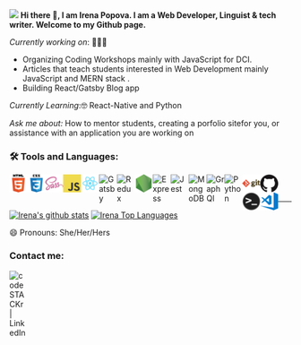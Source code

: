 <img src="https://media.giphy.com/media/cuHjncTuHW40g/giphy.gif" />
<b> Hi there 👋, I am Irena Popova. I am a Web Developer, Linguist & tech writer. Welcome to my Github page.</b>

*Currently working on*: 👩🏻‍💻 
- Organizing Coding Workshops mainly with JavaScript for DCI. 
- Articles that teach students interested in Web Development mainly JavaScript and MERN stack .
- Building React/Gatsby Blog app

*Currently Learning*:🤓  React-Native and Python <br>

*Ask me about:* How to mentor students, creating a porfolio sitefor you, or assistance with an application you are working on <br>

### 🛠 Tools and Languages: <br>
<img align="left" alt="HTML5" width="32px" src="https://raw.githubusercontent.com/github/explore/80688e429a7d4ef2fca1e82350fe8e3517d3494d/topics/html/html.png" />
<img align="left" alt="CSS3" width="32px" src="https://raw.githubusercontent.com/github/explore/80688e429a7d4ef2fca1e82350fe8e3517d3494d/topics/css/css.png" />

<img align="left" alt="Sass" width="32px" src="https://raw.githubusercontent.com/github/explore/80688e429a7d4ef2fca1e82350fe8e3517d3494d/topics/sass/sass.png" />
<img align="left" alt="JavaScript" width="32px" src="https://raw.githubusercontent.com/github/explore/80688e429a7d4ef2fca1e82350fe8e3517d3494d/topics/javascript/javascript.png" />

<img align="left" alt="React" width="32px" src="https://raw.githubusercontent.com/github/explore/80688e429a7d4ef2fca1e82350fe8e3517d3494d/topics/react/react.png" />

<img align="left" alt="Gatsby" width="32px" src="https://d2eip9sf3oo6c2.cloudfront.net/tags/images/000/001/211/full/gatsby.png" />

<img align="left" alt="Redux" width="32px" src="https://camo.githubusercontent.com/84fefba8b3d171bbf882b837a12bcb2090221f62/68747470733a2f2f63646e2d696d616765732d312e6d656469756d2e636f6d2f6d61782f3830302f312a744f49365543354561533266504974436573492d41512e706e67" />
<img align="left" alt="Node.js" width="32px" src="https://raw.githubusercontent.com/github/explore/80688e429a7d4ef2fca1e82350fe8e3517d3494d/topics/nodejs/nodejs.png" />
<img align="left" alt="Express" width="32px" src="https://encrypted-tbn0.gstatic.com/images?q=tbn%3AANd9GcRT1PKsfJXnxOqnTRiIZ8VcdJDYBXD-qZnnpw&usqp=CAU" />

<img align="left" alt="Jest" width="32px" src="https://pbs.twimg.com/profile_images/821713465245102080/mMtKIMax.jpg" />
<img align="left" alt="MongoDB" width="32px" src="https://camo.githubusercontent.com/d977c37fe74bd2ea7c56f086c9d0b2cb8d34d1a2/68747470733a2f2f7777772e636c6f7564612e63612f77702d636f6e74656e742f75706c6f6164732f323031332f30332f6d6f6e676f64622d6c6f676f2e706e67" />

<img align="left" alt="GraphQl" width="32px" src="https://raw.githubusercontent.com/rohan-varma/rohan-blog/gh-pages/images/graphql.png" />
<img align="left" alt="Python" width="32px" src="https://etopian.com/wp-content/uploads/icon_python-300x300.png" />

<img align="left" alt="Git" width="32px" src="https://raw.githubusercontent.com/github/explore/80688e429a7d4ef2fca1e82350fe8e3517d3494d/topics/git/git.png" />
<img align="left" alt="GitHub" width="32px" src="https://raw.githubusercontent.com/github/explore/78df643247d429f6cc873026c0622819ad797942/topics/github/github.png" />
<img align="left" alt="Terminal" width="32px" src="https://raw.githubusercontent.com/github/explore/80688e429a7d4ef2fca1e82350fe8e3517d3494d/topics/terminal/terminal.png" />
<img align="left" alt="Visual Studio Code" width="32px" src="https://raw.githubusercontent.com/github/explore/80688e429a7d4ef2fca1e82350fe8e3517d3494d/topics/visual-studio-code/visual-studio-code.png" />
<br>
<br />

---

[![Irena's github stats](https://github-readme-stats.vercel.app/api?username=IrenaPopova&count_private=true&show_icons=true&hide=stars&title_color=b38f28&icon_color=b38f28)](https://github.com/IrenaPopova/github-readme-stats) [![Irena Top Languages](https://github-readme-stats.vercel.app/api/top-langs/?username=IrenaPopova&title_color=b38f28)](https://github.com/IrenaPopova/github-readme-stats)

😄 Pronouns: She/Her/Hers <br>

### Contact me:


[<img align="left" alt="codeSTACKr | LinkedIn" width="32px" src="https://cdn.jsdelivr.net/npm/simple-icons@v3/icons/linkedin.svg" />][linkedin]

<br>
<br />


[linkedin]: https://www.linkedin.com/in/irena-popova/




